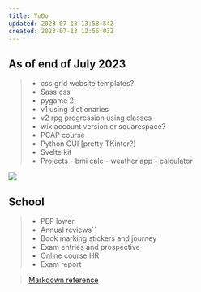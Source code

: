 ```yaml
---
title: ToDo
updated: 2023-07-13 13:58:54Z
created: 2023-07-13 12:56:03Z
---
```


## As of end of July 2023 ##
> - css grid website templates? 
> - Sass css
> - pygame 2  
> - v1 using dictionaries
> - v2 rpg progression using classes  
> - wix account version  or squarespace?
> - PCAP course  
> - Python GUI [pretty TKinter?]
> - Svelte kit
> - Projects - bmi calc - weather app - calculator 


<img src="https://assets.hongkiat.com/uploads/to-do-lists-by-hand/bj-stat-here-index.jpg"/>

## School ##
> - PEP lower
> - Annual reviews``
> - Book marking stickers and journey
> - Exam entries and prospective
> - Online course HR
> - Exam report


>  [Markdown reference](https://www.markdownguide.org/basic-syntax/)
